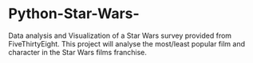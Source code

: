 # Python-Star-Wars-
Data analysis and Visualization of a Star Wars survey provided from FiveThirtyEight. This project will analyse the most/least popular film and character in the Star Wars films franchise.
